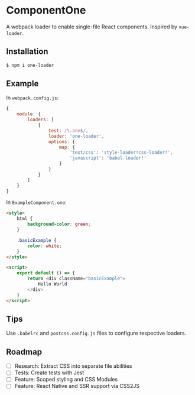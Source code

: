 # ComponentOne

A webpack loader to enable single-file React components.
Inspired by `vue-loader`.

## Installation

```bash
$ npm i one-loader
```

## Example

In `webpack.config.js`:

```javascript
{
    module: {
        loaders: [
            {
                test: /\.one$/,
                loader: 'one-loader',
                options: {
                    map: {
                        'text/css': 'style-loader!css-loader!',
                        'javascript': 'babel-loader!'
                    }
                }
            }
        ]
    }
}
```

In `ExampleComponent.one`:

```html
<style>
    html {
        background-color: green;
    }

    .basicExample {
        color: white;
    }
</style>

<script>
    export default () => {
        return <div className="basicExample">
            Hello World
        </div>
    }
</script>
```

## Tips

Use `.babelrc` and `postcss.config.js` files to configure respective loaders.

## Roadmap

- [ ] Research: Extract CSS into separate file abilities
- [ ] Tests: Create tests with Jest
- [ ] Feature: Scoped styling and CSS Modules
- [ ] Feature: React Native and SSR support via CSS2JS
